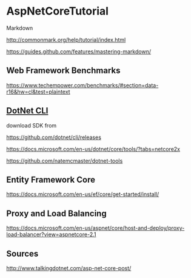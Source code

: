 # AspNetCoreTutorial

Markdown

http://commonmark.org/help/tutorial/index.html

https://guides.github.com/features/mastering-markdown/


## Web Framework Benchmarks

https://www.techempower.com/benchmarks/#section=data-r16&hw=cl&test=plaintext


## [DotNet CLI](https://github.com/muratcabuk/AspNetCoreTutorial/tree/master/1DotNetCLI)



download SDK from 

https://github.com/dotnet/cli/releases

https://docs.microsoft.com/en-us/dotnet/core/tools/?tabs=netcore2x

https://github.com/natemcmaster/dotnet-tools


## Entity Framework Core

https://docs.microsoft.com/en-us/ef/core/get-started/install/



## Proxy and Load Balancing

https://docs.microsoft.com/en-us/aspnet/core/host-and-deploy/proxy-load-balancer?view=aspnetcore-2.1  



## Sources 

http://www.talkingdotnet.com/asp-net-core-post/

